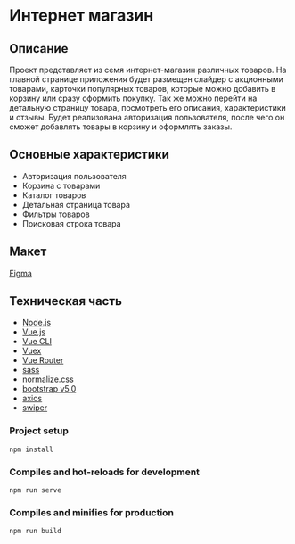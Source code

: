 # Интернет магазин
## Описание
Проект представляет из семя интернет-магазин различных товаров. На главной странице приложения будет размещен слайдер с акционными товарами, карточки популярных товаров, которые можно добавить в корзину или сразу оформить покупку. Так же можно перейти на детальную страницу товара, посмотреть его описания, характеристики и отзывы. Будет реализована авторизация пользователя, после чего он сможет добавлять товары в корзину и оформлять заказы.

## Основные характеристики

- Авторизация пользователя
- Корзина с товарами 
- Каталог товаров
- Детальная страница товара
- Фильтры товаров
- Поисковая строка товара

## Макет

[Figma](https://www.figma.com/file/xrX1HnqbZXxlUXTUfqKwVb/Vue-SPA-course?node-id=0%3A1)

## Техническая часть

- [Node.js](https://nodejs.org/ru/)
- [Vue.js](https://v3.ru.vuejs.org/)
- [Vue CLI](https://cli.vuejs.org/ru/)
- [Vuex](https://vuex.vuejs.org/)
- [Vue Router](https://router.vuejs.org/)
- [sass](https://sass-lang.com/)
- [normalize.css](https://necolas.github.io/normalize.css/)
- [bootstrap v5.0](https://getbootstrap.com/)
- [axios](https://github.com/axios/axios)
- [swiper](https://swiperjs.com/)

### Project setup
```
npm install
```

### Compiles and hot-reloads for development
```
npm run serve
```

### Compiles and minifies for production
```
npm run build
```